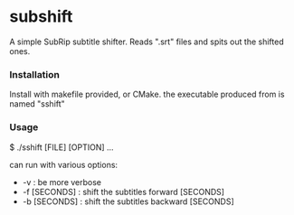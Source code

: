 # subshift
  A simple SubRip subtitle shifter.
  Reads ".srt" files and spits out the shifted ones.

### Installation
  Install with makefile provided, or CMake.
  the executable produced from is named "sshift"


### Usage
  $ ./sshift [FILE] [OPTION] ... 

  can run with various options:

  * -v : be more verbose
  * -f [SECONDS] : shift the subtitles forward [SECONDS]
  * -b [SECONDS] : shift the subtitles backward [SECONDS]
